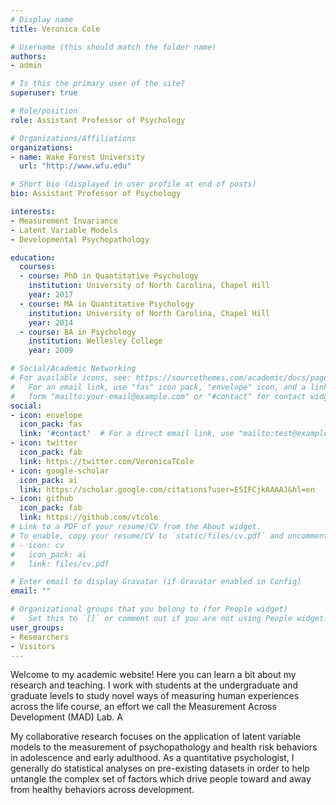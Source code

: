 ```yaml
---
# Display name
title: Veronica Cole

# Username (this should match the folder name)
authors:
- admin

# Is this the primary user of the site?
superuser: true

# Role/position
role: Assistant Professor of Psychology

# Organizations/Affiliations
organizations:
- name: Wake Forest University
  url: "http://www.wfu.edu"

# Short bio (displayed in user profile at end of posts)
bio: Assistant Professor of Psychology

interests:
- Measurement Invariance
- Latent Variable Models
- Developmental Psychopathology

education:
  courses:
  - course: PhD in Quantitative Psychology
    institution: University of North Carolina, Chapel Hill
    year: 2017
  - course: MA in Quantitative Psychology
    institution: University of North Carolina, Chapel Hill
    year: 2014
  - course: BA in Psychology
    institution: Wellesley College
    year: 2009

# Social/Academic Networking
# For available icons, see: https://sourcethemes.com/academic/docs/page-builder/#icons
#   For an email link, use "fas" icon pack, "envelope" icon, and a link in the
#   form "mailto:your-email@example.com" or "#contact" for contact widget.
social:
- icon: envelope
  icon_pack: fas
  link: '#contact'  # For a direct email link, use "mailto:test@example.org".
- icon: twitter
  icon_pack: fab
  link: https://twitter.com/VeronicaTCole
- icon: google-scholar
  icon_pack: ai
  link: https://scholar.google.com/citations?user=ESIFCjkAAAAJ&hl=en
- icon: github
  icon_pack: fab
  link: https://github.com/vtcole
# Link to a PDF of your resume/CV from the About widget.
# To enable, copy your resume/CV to `static/files/cv.pdf` and uncomment the lines below.
# - icon: cv
#   icon_pack: ai
#   link: files/cv.pdf

# Enter email to display Gravatar (if Gravatar enabled in Config)
email: ""

# Organizational groups that you belong to (for People widget)
#   Set this to `[]` or comment out if you are not using People widget.
user_groups:
- Researchers
- Visitors
---
```

Welcome to my academic website! Here you can learn a bit about my research and teaching. I work with students at the undergraduate and graduate levels to study novel ways of measuring human experiences across the life course, an effort we call the Measurement Across Development (MAD) Lab. A

My collaborative research focuses on the application of latent variable models to the measurement of psychopathology and health risk behaviors in adolescence and early adulthood. As a quantitative psychologist, I generally do statistical analyses on pre-existing datasets in order to help untangle the complex set of factors which drive people toward and away from healthy behaviors across development.

